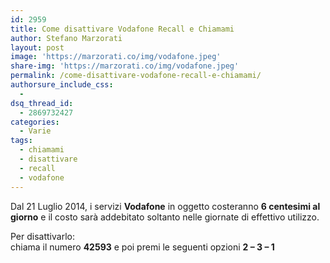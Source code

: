 ```yaml
---
id: 2959
title: Come disattivare Vodafone Recall e Chiamami
author: Stefano Marzorati
layout: post
image: 'https://marzorati.co/img/vodafone.jpeg'
share-img: 'https://marzorati.co/img/vodafone.jpeg'
permalink: /come-disattivare-vodafone-recall-e-chiamami/
authorsure_include_css:
  - 
dsq_thread_id:
  - 2869732427
categories:
  - Varie
tags:
  - chiamami
  - disattivare
  - recall
  - vodafone
---
```

Dal 21 Luglio 2014, i servizi **Vodafone** in oggetto costeranno **6 centesimi al giorno** e il costo sarà addebitato soltanto nelle giornate di effettivo utilizzo.

Per disattivarlo:  
chiama il numero **42593** e poi premi le seguenti opzioni **2 – 3 – 1**